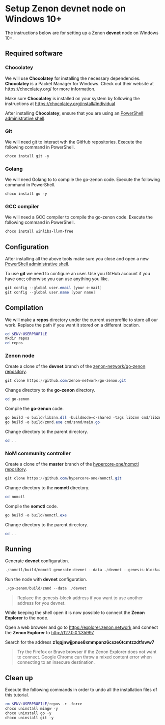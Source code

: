 # Setup Zenon devnet node on Windows 10+

The instructions below are for setting up a Zenon **devnet** node on Windows 10+.

## Required software

### Chocolatey

We will use **Chocolatey** for installing the necessary dependencies. **Chocolatey** is a Packet Manager for Windows. Check out their website at https://chocolatey.org/ for more information.

Make sure **Chocolatey** is installed on your system by following the instructions at https://chocolatey.org/install#individual

After installing **Chocolatey**, ensure that you are using an [PowerShell administrative shell](https://www.howtogeek.com/742916/how-to-open-windows-powershell-as-an-admin-in-windows-10/).

### Git

We will need git to interact wth the GitHub repositories. Execute the following command in PowerShell.

``` powershell
choco install git -y
```

### Golang

We will need Golang to to compile the go-zenon code. Execute the following command in PowerShell.

``` powershell
choco install go -y
```

### GCC compiler

We will need a GCC compiler to compile the go-zenon code. Execute the following command in PowerShell.

``` powershell
choco install winlibs-llvm-free
```

## Configuration

After installing all the above tools make sure you close and open a new [PowerShell administrative shell](https://www.howtogeek.com/742916/how-to-open-windows-powershell-as-an-admin-in-windows-10/).

To use **git** we need to configure an user. Use you GitHub account if you have one; otherwise you can use anything you like.

``` powershell
git config --global user.email [your e-mail]
git config --global user.name [your name]
```

## Compilation

We will make a **repos** directory under the current userprofile to store all our work. Replace the path if you want it stored on a different location.

``` powershell 
cd $ENV:USERPROFILE
mkdir repos
cd repos
```

### Zenon node

Create a clone of the **devnet** branch of the [zenon-network/go-zenon repository](https://github.com/zenon-network/go-zenon.git).

``` powershell
git clone https://github.com/zenon-network/go-zenon.git
```

Change directory to the **go-zenon** directory.

``` powershell
cd go-zenon
```

Compile the **go-zenon** code.

``` powershell
go build -o build/libznn.dll -buildmode=c-shared -tags libznn cmd/libznn/main_libznn.go
go build -o build/znnd.exe cmd/znnd/main.go
```

Change directory to the parent directory.

``` powershell
cd ..
```

### NoM community controller

Create a clone of the **master** branch of the [hypercore-one/nomctl repository](https://github.com/hypercore-one/nomctl.git).

``` powershell
git clone https://github.com/hypercore-one/nomctl.git
```

Change directory to the **nomctl** directory.

``` powershell
cd nomctl
```

Compile the **nomctl** code.

``` powershell
go build -o build/nomctl.exe
```

Change directory to the parent directory.

``` powershell
cd ..
```

## Running

Generate **devnet** configuration.

``` powershell
./nomctl/build/nomctl generate-devnet --data ./devnet --genesis-block=z1qqjnwjjpnue8xmmpanz6csze6tcmtzzdtfsww7/40000/400000
```

Run the node with **devnet** configuration.

``` powershell
./go-zenon/build/znnd --data ./devnet
```

> Replace the genesis-block address if you want to use another address for you devnet.

While keeping the shell open it is now possible to connect the **Zenon Explorer** to the node.

Open a web browser and go to https://explorer.zenon.network and connect the **Zenon Explorer** to http://127.0.0.1:35997

Search for the address **z1qqjnwjjpnue8xmmpanz6csze6tcmtzzdtfsww7**

> Try the Firefox or Brave browser if the Zenon Explorer does not want to connect. Google Chrome can throw a mixed content error when connecting to an insecure destination.

## Clean up

Execute the following commands in order to undo all the installation files of this tutorial.

``` powershell
rm $ENV:USERPROFILE/repos -r -force
choco uninstall mingw -y
choco uninstall go -y
choco uninstall git -y
```